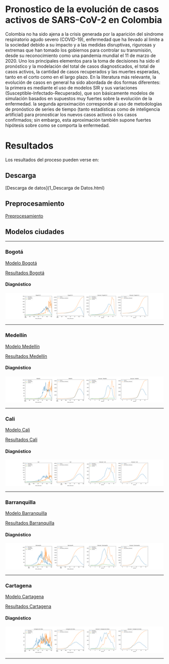 # Pronostico de la evolución de casos activos de SARS-CoV-2 en Colombia

Colombia no ha sido ajena a la crisis generada por la aparición del síndrome respiratorio agudo severo (COVID-19), enfermedad que ha llevado al limite a la sociedad debido a su impacto y a las medidas disruptivas, rigurosas y extremas que han tomado los gobiernos para controlar su transmisión, desde su reconocimiento como una pandemia mundial el 11 de marzo de 2020. Uno los principales elementos para la toma de decisiones ha sido el pronóstico y la modelación del total de casos diagnosticados, el total de casos activos, la cantidad de casos recuperados y las muertes esperadas, tanto en el corto como en el largo plazo.
En la literatura más relevante, la evolución de casos en general ha sido abordada de dos formas diferentes: la primera es mediante el uso de modelos SIR y sus variaciones (Susceptible-Infectado-Recuperado), que son básicamente modelos de simulación basados en supuestos muy fuertes sobre la evolución de la enfermedad. la segunda aproximación corresponde al uso de metodologías de pronóstico de series de tiempo (tanto estadísticas como de inteligencia artificial) para pronosticar los nuevos casos activos o los casos confirmados; sin embargo, esta aproximación también supone fuertes hipótesis sobre como se comporta la enfermedad.

# Resultados

Los resultados del proceso pueden verse en:

## Descarga

[Descarga de datos](1_Descarga de Datos.html)

## Preprocesamiento

[Preprocesamiento](2_Preprocesamiento.html)

## Modelos ciudades
---
### Bogotá

[Modelo Bogotá](3_Modelo_Bogota.html)

[Resultados Bogotá](resultados_Bogota.md)

#### Diagnóstico

![Imágenes Bogotá](images/diag_Bogota.png)

---
### Medellín

[Modelo Medellín](3_Modelo_Medellin.html)

[Resultados Medellín](resultados_Medellin.md)

#### Diagnóstico

![Imágenes Medellín](images/diag_Medellin.png)

---
### Cali

[Modelo Cali](3_Modelo_Cali.html)

[Resultados Cali](resultados_Cali.md)

#### Diagnóstico

![Imágenes Cali](images/diag_Cali.png)

---

### Barranquilla

[Modelo Barranquilla](3_Modelo_Barranquilla.html)

[Resultados Barranquilla](resultados_Barranquilla.md)

#### Diagnóstico

![Imágenes Barranquilla](images/diag_Barranquilla.png)

---

### Cartagena

[Modelo Cartagena](3_Modelo_Cartagena.html)

[Resultados Cartagena](resultados_Cartagena.md)

#### Diagnóstico

![Imágenes Cartagena](images/diag_Cartagena.png)

---

















